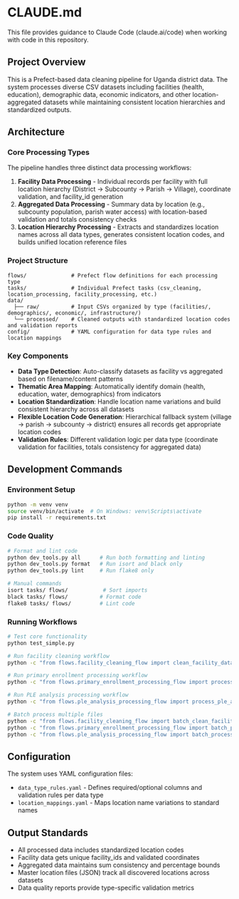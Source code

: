 # CLAUDE.md

This file provides guidance to Claude Code (claude.ai/code) when working with code in this repository.

## Project Overview

This is a Prefect-based data cleaning pipeline for Uganda district data. The system processes diverse CSV datasets including facilities (health, education), demographic data, economic indicators, and other location-aggregated datasets while maintaining consistent location hierarchies and standardized outputs.

## Architecture

### Core Processing Types

The pipeline handles three distinct data processing workflows:

1. **Facility Data Processing** - Individual records per facility with full location hierarchy (District → Subcounty → Parish → Village), coordinate validation, and facility_id generation
2. **Aggregated Data Processing** - Summary data by location (e.g., subcounty population, parish water access) with location-based validation and totals consistency checks
3. **Location Hierarchy Processing** - Extracts and standardizes location names across all data types, generates consistent location codes, and builds unified location reference files

### Project Structure

```
flows/              # Prefect flow definitions for each processing type
tasks/              # Individual Prefect tasks (csv_cleaning, location_processing, facility_processing, etc.)
data/
  ├── raw/          # Input CSVs organized by type (facilities/, demographics/, economic/, infrastructure/)
  └── processed/    # Cleaned outputs with standardized location codes and validation reports
config/             # YAML configuration for data type rules and location mappings
```

### Key Components

- **Data Type Detection**: Auto-classify datasets as facility vs aggregated based on filename/content patterns
- **Thematic Area Mapping**: Automatically identify domain (health, education, water, demographics) from indicators
- **Location Standardization**: Handle location name variations and build consistent hierarchy across all datasets
- **Flexible Location Code Generation**: Hierarchical fallback system (village → parish → subcounty → district) ensures all records get appropriate location codes
- **Validation Rules**: Different validation logic per data type (coordinate validation for facilities, totals consistency for aggregated data)

## Development Commands

### Environment Setup
```bash
python -m venv venv
source venv/bin/activate  # On Windows: venv\Scripts\activate
pip install -r requirements.txt
```

### Code Quality
```bash
# Format and lint code
python dev_tools.py all      # Run both formatting and linting
python dev_tools.py format   # Run isort and black only
python dev_tools.py lint     # Run flake8 only

# Manual commands
isort tasks/ flows/           # Sort imports
black tasks/ flows/          # Format code
flake8 tasks/ flows/         # Lint code
```

### Running Workflows
```bash
# Test core functionality
python test_simple.py

# Run facility cleaning workflow
python -c "from flows.facility_cleaning_flow import clean_facility_data; clean_facility_data('data/raw/facilities/health/kayunga_health_facilities.csv')"

# Run primary enrollment processing workflow
python -c "from flows.primary_enrollment_processing_flow import process_primary_enrollment_data; process_primary_enrollment_data('data/raw/trends/masindi_primary_school_pupil_enrolment.csv')"

# Run PLE analysis processing workflow
python -c "from flows.ple_analysis_processing_flow import process_ple_analysis_data; process_ple_analysis_data('data/raw/trends/kayunga_ple_analysis.csv')"

# Batch process multiple files
python -c "from flows.facility_cleaning_flow import batch_clean_facilities; batch_clean_facilities()"
python -c "from flows.primary_enrollment_processing_flow import batch_process_primary_enrollment_data; batch_process_primary_enrollment_data()"
python -c "from flows.ple_analysis_processing_flow import batch_process_ple_analysis_data; batch_process_ple_analysis_data()"
```

## Configuration

The system uses YAML configuration files:
- `data_type_rules.yaml` - Defines required/optional columns and validation rules per data type
- `location_mappings.yaml` - Maps location name variations to standard names

## Output Standards

- All processed data includes standardized location codes
- Facility data gets unique facility_ids and validated coordinates
- Aggregated data maintains sum consistency and percentage bounds
- Master location files (JSON) track all discovered locations across datasets
- Data quality reports provide type-specific validation metrics